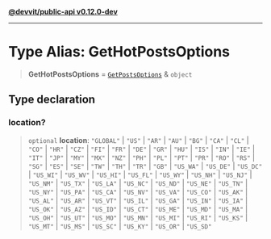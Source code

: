 [**@devvit/public-api v0.12.0-dev**](../../README.md)

---

# Type Alias: GetHotPostsOptions

> **GetHotPostsOptions** = [`GetPostsOptions`](GetPostsOptions.md) & `object`

## Type declaration

### location?

> `optional` **location**: `"GLOBAL"` \| `"US"` \| `"AR"` \| `"AU"` \| `"BG"` \| `"CA"` \| `"CL"` \| `"CO"` \| `"HR"` \| `"CZ"` \| `"FI"` \| `"FR"` \| `"DE"` \| `"GR"` \| `"HU"` \| `"IS"` \| `"IN"` \| `"IE"` \| `"IT"` \| `"JP"` \| `"MY"` \| `"MX"` \| `"NZ"` \| `"PH"` \| `"PL"` \| `"PT"` \| `"PR"` \| `"RO"` \| `"RS"` \| `"SG"` \| `"ES"` \| `"SE"` \| `"TW"` \| `"TH"` \| `"TR"` \| `"GB"` \| `"US_WA"` \| `"US_DE"` \| `"US_DC"` \| `"US_WI"` \| `"US_WV"` \| `"US_HI"` \| `"US_FL"` \| `"US_WY"` \| `"US_NH"` \| `"US_NJ"` \| `"US_NM"` \| `"US_TX"` \| `"US_LA"` \| `"US_NC"` \| `"US_ND"` \| `"US_NE"` \| `"US_TN"` \| `"US_NY"` \| `"US_PA"` \| `"US_CA"` \| `"US_NV"` \| `"US_VA"` \| `"US_CO"` \| `"US_AK"` \| `"US_AL"` \| `"US_AR"` \| `"US_VT"` \| `"US_IL"` \| `"US_GA"` \| `"US_IN"` \| `"US_IA"` \| `"US_OK"` \| `"US_AZ"` \| `"US_ID"` \| `"US_CT"` \| `"US_ME"` \| `"US_MD"` \| `"US_MA"` \| `"US_OH"` \| `"US_UT"` \| `"US_MO"` \| `"US_MN"` \| `"US_MI"` \| `"US_RI"` \| `"US_KS"` \| `"US_MT"` \| `"US_MS"` \| `"US_SC"` \| `"US_KY"` \| `"US_OR"` \| `"US_SD"`
